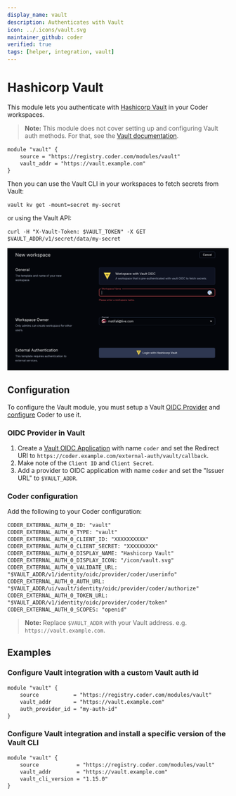 ```yaml
---
display_name: vault
description: Authenticates with Vault
icon: ../.icons/vault.svg
maintainer_github: coder
verified: true
tags: [helper, integration, vault]
---
```


# Hashicorp Vault

This module lets you authenticate with [Hashicorp Vault](https://www.vaultproject.io/) in your Coder workspaces.

> **Note:** This module does not cover setting up and configuring Vault auth methods. For that, see the [Vault documentation](https://developer.hashicorp.com/vault/docs/auth).

```hcl
module "vault" {
    source = "https://registry.coder.com/modules/vault"
    vault_addr = "https://vault.example.com"
}
```

Then you can use the Vault CLI in your workspaces to fetch secrets from Vault:

```shell
vault kv get -mount=secret my-secret
```

or using the Vault API:

```shell
curl -H "X-Vault-Token: $VAULT_TOKEN" -X GET $VAULT_ADDR/v1/secret/data/my-secret
```

![Vault login](../.images/vault-login.png)

## Configuration

To configure the Vault module, you must setup a Vault [OIDC Provider](https://developer.hashicorp.com/vault/docs/concepts/oidc-provider) and [configure](https://coder.com/docs/v2/latest/admin/external-auth) Coder to use it.

### OIDC Provider in Vault

1. Create a [Vault OIDC Application](https://developer.hashicorp.com/vault/tutorials/auth-methods/oidc-identity-provider) with name `coder` and set the Redirect URI to `https://coder.example.com/external-auth/vault/callback`.
2. Make note of the `Client ID` and `Client Secret`.
3. Add a provider to OIDC application with name `coder` and set the "Issuer URL" to `$VAULT_ADDR`.

### Coder configuration

Add the following to your Coder configuration:

```env
CODER_EXTERNAL_AUTH_0_ID: "vault"
CODER_EXTERNAL_AUTH_0_TYPE: "vault"
CODER_EXTERNAL_AUTH_0_CLIENT_ID: "XXXXXXXXXX"
CODER_EXTERNAL_AUTH_0_CLIENT_SECRET: "XXXXXXXXX"
CODER_EXTERNAL_AUTH_0_DISPLAY_NAME: "Hashicorp Vault"
CODER_EXTERNAL_AUTH_0_DISPLAY_ICON: "/icon/vault.svg"
CODER_EXTERNAL_AUTH_0_VALIDATE_URL: "$VAULT_ADDR/v1/identity/oidc/provider/coder/userinfo"
CODER_EXTERNAL_AUTH_0_AUTH_URL: "$VAULT_ADDR/ui/vault/identity/oidc/provider/coder/authorize"
CODER_EXTERNAL_AUTH_0_TOKEN_URL: "$VAULT_ADDR/v1/identity/oidc/provider/coder/token"
CODER_EXTERNAL_AUTH_0_SCOPES: "openid"
```

> **Note:** Replace `$VAULT_ADDR` with your Vault address. e.g. `https://vault.example.com`.

## Examples

### Configure Vault integration with a custom Vault auth id

```hcl
module "vault" {
    source           = "https://registry.coder.com/modules/vault"
    vault_addr       = "https://vault.example.com"
    auth_provider_id = "my-auth-id"
}
```

### Configure Vault integration and install a specific version of the Vault CLI

```hcl
module "vault" {
    source            = "https://registry.coder.com/modules/vault"
    vault_addr        = "https://vault.example.com"
    vault_cli_version = "1.15.0"
}
```
